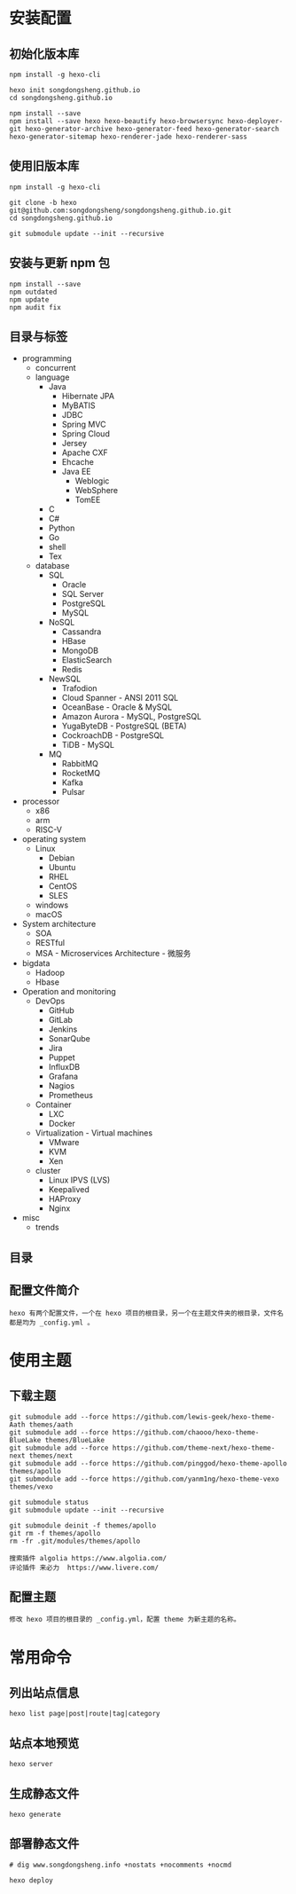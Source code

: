 # 安装配置
## 初始化版本库
    npm install -g hexo-cli

    hexo init songdongsheng.github.io
    cd songdongsheng.github.io

    npm install --save
    npm install --save hexo hexo-beautify hexo-browsersync hexo-deployer-git hexo-generator-archive hexo-generator-feed hexo-generator-search hexo-generator-sitemap hexo-renderer-jade hexo-renderer-sass

## 使用旧版本库

    npm install -g hexo-cli

    git clone -b hexo git@github.com:songdongsheng/songdongsheng.github.io.git
    cd songdongsheng.github.io

    git submodule update --init --recursive

## 安装与更新 npm 包

    npm install --save
    npm outdated
    npm update
    npm audit fix

## 目录与标签

+ programming
    - concurrent
    - language
        - Java
            - Hibernate JPA
            - MyBATIS
            - JDBC
            - Spring MVC
            - Spring Cloud
            - Jersey
            - Apache CXF
            - Ehcache
            - Java EE
                - Weblogic
                - WebSphere
                - TomEE
        - C
        - C#
        - Python
        - Go
        - shell
        - Tex
    - database
        - SQL
            - Oracle
            - SQL Server
            - PostgreSQL
            - MySQL
        - NoSQL
            - Cassandra
            - HBase
            - MongoDB
            - ElasticSearch
            - Redis
        - NewSQL
            - Trafodion
            - Cloud Spanner - ANSI 2011 SQL
            - OceanBase - Oracle & MySQL
            - Amazon Aurora - MySQL, PostgreSQL
            - YugaByteDB - PostgreSQL (BETA)
            - CockroachDB - PostgreSQL
            - TiDB - MySQL
        - MQ
            - RabbitMQ
            - RocketMQ
            - Kafka
            - Pulsar
+ processor
    - x86
    - arm
    - RISC-V
+ operating system
    - Linux
        - Debian
        - Ubuntu
        - RHEL
        - CentOS
        - SLES
    - windows
    - macOS
+ System architecture
    - SOA
    - RESTful
    - MSA - Microservices Architecture - 微服务
+ bigdata
    - Hadoop
    - Hbase
+ Operation and monitoring
    - DevOps
        - GitHub
        - GitLab
        - Jenkins
        - SonarQube
        - Jira
        - Puppet
        - InfluxDB
        - Grafana
        - Nagios
        - Prometheus
    - Container
        - LXC
        - Docker
    - Virtualization - Virtual machines
        - VMware
        - KVM
        - Xen
    - cluster
        - Linux IPVS (LVS)
        - Keepalived
        - HAProxy
        - Nginx
+ misc
    - trends

## 目录

## 配置文件简介
    hexo 有两个配置文件，一个在 hexo 项目的根目录，另一个在主题文件夹的根目录，文件名都是均为 _config.yml 。

# 使用主题
## 下载主题
    git submodule add --force https://github.com/lewis-geek/hexo-theme-Aath themes/aath
    git submodule add --force https://github.com/chaooo/hexo-theme-BlueLake themes/BlueLake
    git submodule add --force https://github.com/theme-next/hexo-theme-next themes/next
    git submodule add --force https://github.com/pinggod/hexo-theme-apollo  themes/apollo
    git submodule add --force https://github.com/yanm1ng/hexo-theme-vexo    themes/vexo

    git submodule status
    git submodule update --init --recursive

    git submodule deinit -f themes/apollo
    git rm -f themes/apollo
    rm -fr .git/modules/themes/apollo

    搜索插件 algolia https://www.algolia.com/
    评论插件 来必力  https://www.livere.com/

## 配置主题
    修改 hexo 项目的根目录的 _config.yml，配置 theme 为新主题的名称。

# 常用命令
## 列出站点信息
    hexo list page|post|route|tag|category

## 站点本地预览
    hexo server

## 生成静态文件
    hexo generate

## 部署静态文件
    # dig www.songdongsheng.info +nostats +nocomments +nocmd

    hexo deploy
